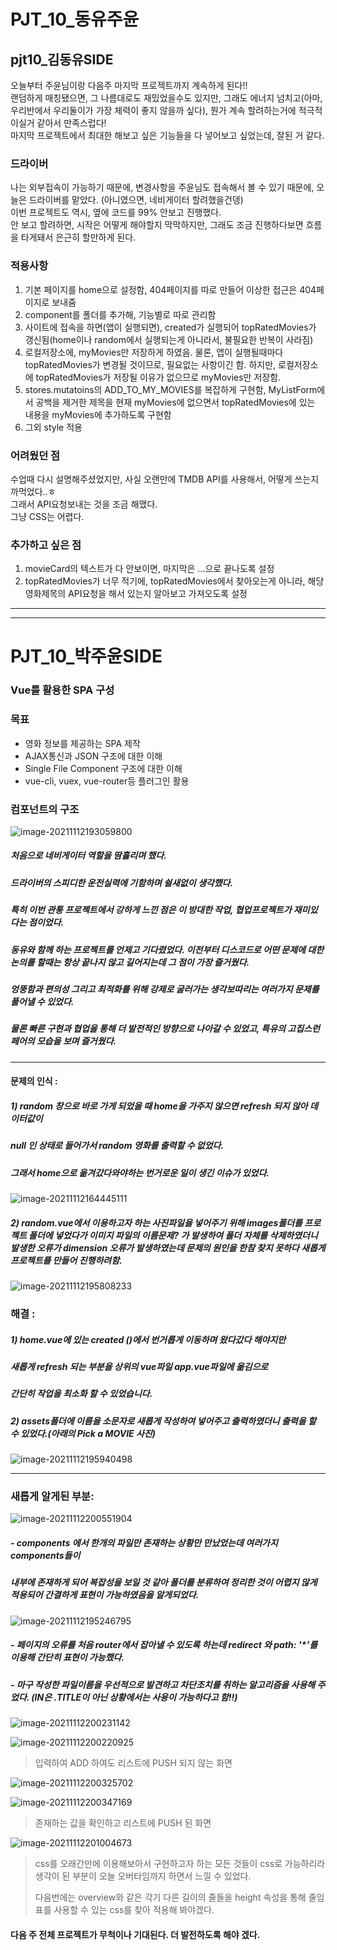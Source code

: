 # PJT_10_동유주윤

## pjt10_김동유SIDE

오늘부터 주윤님이랑 다음주 마지막 프로젝트까지 계속하게 된다!!   
랜덤하게 매칭됐으면, 그 나름대로도 재밌었을수도 있지만, 
그래도 에너지 넘치고(아마, 우리반에서 우리둘이가 가장 체력이 좋지 않을까 싶다), 뭔가 계속 할려하는거에 적극적이실거 같아서 만족스럽다!   
마지막 프로젝트에서 최대한 해보고 싶은 기능들을 다 넣어보고 싶었는데, 잘된 거 같다.   

### 드라이버

나는 외부접속이 가능하기 때문에, 변경사항을 주윤님도 접속해서 볼 수 있기 때문에, 오늘은 드라이버를 맡았다. (아니였으면, 네비게이터 할려했을건뎅)   
이번 프로젝트도 역시, 옆에 코드를 99% 안보고 진행했다.   
안 보고 할려하면, 시작은 어떻게 해야할지 막막하지만, 그래도 조금 진행하다보면 흐름을 타게돼서 은근히 할만하게 된다.   

### 적용사항

1. 기본 페이지를 home으로 설정함, 404페이지를 따로 만들어 이상한 접근은 404페이지로 보내줌   
2. component를 폴더를 추가해, 기능별로 따로 관리함   
3. 사이트에 접속을 하면(앱이 실행되면), created가 실행되어 topRatedMovies가 갱신됨(home이나 random에서 실행되는게 아니라서, 불필요한 반복이 사라짐)   
4. 로컬저장소에, myMovies만 저장하게 하였음. 물론, 앱이 실행될때마다 topRatedMovies가 변경될 것이므로, 필요없는 사항이긴 함. 하지만, 로컬저장소에 topRatedMovies가 저장될 이유가 없으므로 myMovies만 저장함.   
5. stores.mutatoins의 ADD_TO_MY_MOVIES를 복잡하게 구현함, MyListForm에서 공백을 제거한 제목을 현재 myMovies에 없으면서 topRatedMovies에 있는 내용을 myMovies에 추가하도록 구현함   
6. 그외 style 적용   

### 어려웠던 점

수업때 다시 설명해주셨었지만,
사실 오랜만에 TMDB API를 사용해서, 어떻게 쓰는지 까먹었다..ㅎ   
그래서 API요청보내는 것을 조금 해맸다.   
그냥 CSS는 어렵다.   

### 추가하고 싶은 점

1. movieCard의 텍스트가 다 안보이면, 마지막은 ...으로 끝나도록 설정   
2. topRatedMovies가 너무 적기에, topRatedMovies에서 찾아오는게 아니라, 해당영화제목의 API요청을 해서 있는지 알아보고 가져오도록 설정   

---

---

# PJT_10_박주윤SIDE

### Vue를 활용한 SPA 구성

### 목표

- 영화 정보를 제공하는 SPA 제작
- AJAX통신과 JSON 구조에 대한 이해
- Single File Component 구조에 대한 이해
- vue-cli, vuex, vue-router등 플러그인 활용

### 컴포넌트의 구조

![image-20211112193059800](README.assets/image-20211112193059800-16367135031362.png)

##### 처음으로 네비게이터 역할을 땀흘리며 했다.

##### 드라이버의 스피디한 운전실력에 기함하며 쉴새없이 생각했다. 

##### 특히 이번 관통 프로젝트에서 강하게 느낀 점은 이 방대한 작업, 협업프로젝트가 재미있다는 점이었다.

##### 동유와 함께 하는 프로젝트를 언제고 기다렸었다. 이전부터 디스코드로 어떤 문제에 대한 논의를 할때는 항상 끝나지 않고 길어지는데 그 점이 가장 즐거웠다. 

##### 엉뚱함과 편의성 그리고 최적화를 위해 강제로 굴러가는 생각보따리는 여러가지 문제를 풀어낼 수 있었다. 

##### 물론 빠른 구현과 협업을 통해 더 발전적인 방향으로 나아갈 수 있었고, 특유의 고집스런 페어의 모습을 보며 즐거웠다. 

---

#### 문제의 인식 :

##### 1) random 창으로 바로 가게 되었을 때 home을 가주지 않으면 refresh 되지 않아 데이터값이 

##### null 인 상태로 들어가서 random 영화를 출력할 수 없었다. 

##### 그래서 home으로 옮겨갔다와야하는 번거로운 일이 생긴 이슈가 있었다.



![image-20211112164445111](README.assets/image-20211112164445111.png)

##### 2) random.vue에서 이용하고자 하는 사진파일을 넣어주기 위해 images폴더를 프로젝트 폴더에 넣었다가 이미지 파일의 이름문제? 가 발생하여 폴더 자체를 삭제하였더니 발생한 오류가 dimension 오류가 발생하였는데 문제의 원인을 한참 찾지 못하다 새롭게 프로젝트를 만들어 진행하려함. 

![image-20211112195808233](README.assets/image-20211112195808233.png)

### 해결 : 

##### 1) home.vue에 있는 created ()에서 번거롭게 이동하며 왔다갔다 해야지만 

##### 새롭게 refresh  되는 부분을 상위의 vue파일 app.vue파일에 옮김으로 

##### 간단히 작업을 최소화 할 수 있었습니다.

##### 2) assets폴더에 이름을 소문자로 새롭게 작성하여 넣어주고 출력하였더니 출력을 할 수 있었다.(아래의 Pick a MOVIE 사진)

![image-20211112195940498](README.assets/image-20211112195940498.png)

---

### 새롭게 알게된 부분:

![image-20211112200551904](README.assets/image-20211112200551904-16367151538117.png)

##### - components 에서 한개의 파일만 존재하는 상황만 만났었는데 여러가지 components들이 

##### 내부에 존재하게 되어 복잡성을 보일 것 같아 폴더를 분류하여 정리한 것이 어렵지 않게 적용되어 간결하게 표현이 가능하였음을 알게되었다.

![image-20211112195246795](README.assets/image-20211112195246795-16367143700073.png)

##### - 페이지의 오류를 처음 router에서 잡아낼 수 있도록 하는데 redirect 와 path: '*'를 이용해 간단히 표현이 가능했다. 

##### - 마구 작성한 파일이름을 우선적으로 발견하고 차단조치를 취하는 알고리즘을 사용해 주었다. (IN은 .TITLE이 아닌 상황에서는 사용이 가능하다고 함!!)

![image-20211112200231142](README.assets/image-20211112200231142-16367149898194.png)

![image-20211112200220925](README.assets/image-20211112200220925.png)

> 입력하여 ADD 하여도 리스트에 PUSH 되지 않는 화면



![image-20211112200325702](README.assets/image-20211112200325702-16367150078985.png)

![image-20211112200347169](README.assets/image-20211112200347169-16367150294696.png)

> 존재하는 값을 확인하고 리스트에 PUSH 된 화면



![image-20211112201004673](README.assets/image-20211112201004673.png)

> css를 오래간만에 이용해보아서 구현하고자 하는 모든 것들이 css로 가능하리라 생각이 된 부분이 오늘 오버타임까지 하면서 느낄 수 있었다.
>
> 다음번에는 overview와 같은 각기 다른 길이의 줄들을 height 속성을 통해 줄임표를 사용할 수 있는 css를 찾아 적용해 봐야겠다. 



#### 다음 주 전체 프로젝트가 무척이나 기대된다. 더 발전하도록 해야 겠다.

